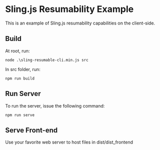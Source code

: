 # Sling.js Resumability Example

This is an example of Sling.js resumability capabilities on the client-side.

## Build

At root, run:

```
node .\sling-resumable-cli.min.js src
```

In src folder, run:

```
npm run build
```

## Run Server

To run the server, issue the following command:

```
npm run serve
```

## Serve Front-end

Use your favorite web server to host files in dist/dist_frontend
